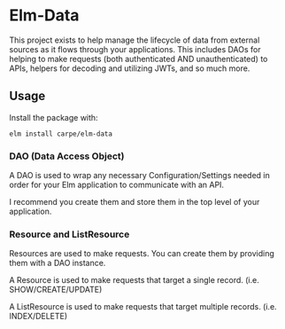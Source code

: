 # Elm-Data

This project exists to help manage the lifecycle of data from external sources as it flows through your applications. This includes DAOs for helping to make requests (both authenticated AND unauthenticated) to APIs, helpers for decoding and utilizing JWTs, and so much more.

## Usage

Install the package with:

```
elm install carpe/elm-data
``` 

### DAO (Data Access Object)

A DAO is used to wrap any necessary Configuration/Settings needed in order for your Elm application to communicate with an API. 

I recommend you create them and store them in the top level of your application.

### Resource and ListResource

Resources are used to make requests. You can create them by providing them with a DAO instance.

A Resource is used to make requests that target a single record. (i.e. SHOW/CREATE/UPDATE)

A ListResource is used to make requests that target multiple records. (i.e. INDEX/DELETE)
